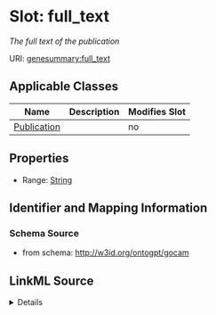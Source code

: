 

# Slot: full_text


_The full text of the publication_



URI: [genesummary:full_text](http://w3id.org/ontogpt/genesummary/full_text)



<!-- no inheritance hierarchy -->





## Applicable Classes

| Name | Description | Modifies Slot |
| --- | --- | --- |
| [Publication](Publication.md) |  |  no  |







## Properties

* Range: [String](String.md)





## Identifier and Mapping Information







### Schema Source


* from schema: http://w3id.org/ontogpt/gocam




## LinkML Source

<details>
```yaml
name: full_text
description: The full text of the publication
from_schema: http://w3id.org/ontogpt/gocam
rank: 1000
alias: full_text
owner: Publication
domain_of:
- Publication
range: string

```
</details>